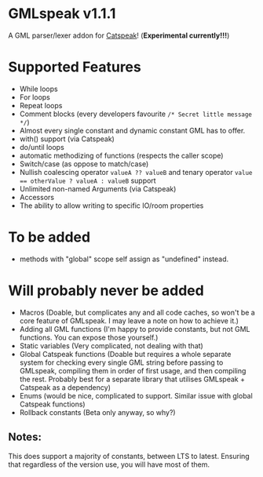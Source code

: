 # GMLspeak v1.1.1
 A GML parser/lexer addon for [Catspeak](https://github.com/katsaii/catspeak-lang)! (**Experimental currently!!!**)

# Supported Features
- While loops
- For loops
- Repeat loops
- Comment blocks (every developers favourite `/* Secret little message */`)
- Almost every single constant and dynamic constant GML has to offer.
- with() support (via Catspeak)
- do/until loops
- automatic methodizing of functions (respects the caller scope)
- Switch/case (as oppose to match/case)
- Nullish coalescing operator `valueA ?? valueB` and tenary operator `value == otherValue ? valueA : valueB` support
- Unlimited non-named Arguments (via Catspeak)
- Accessors
- The ability to allow writing to specific IO/room properties

# To be added
- methods with "global" scope self assign as "undefined" instead.
  
# Will probably never be added
- Macros (Doable, but complicates any and all code caches, so won't be a core feature of GMLspeak. I may leave a note on how to achieve it.)
- Adding all GML functions (I'm happy to provide constants, but not GML functions. You can expose those yourself.)
- Static variables (Very complicated, not dealing with that)
- Global Catspeak functions (Doable but requires a whole separate system for checking every single GML string before passing to GMLspeak, compiling them in order of first usage, and then compiling the rest. Probably best for a separate library that utilises GMLspeak + Catspeak as a dependency)
- Enums (would be nice, complicated to support. Similar issue with global Catspeak functions)
- Rollback constants (Beta only anyway, so why?)

## Notes:
This does support a majority of constants, between LTS to latest. Ensuring that regardless of the version use, you will have most of them.
